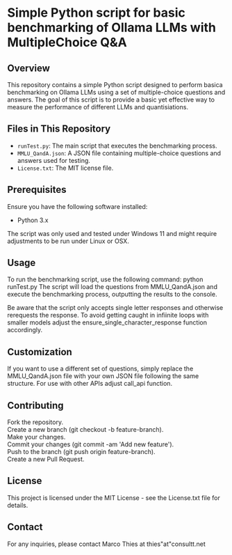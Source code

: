 # Simple Python script for basic benchmarking of Ollama LLMs with MultipleChoice Q&A

## Overview

This repository contains a simple Python script designed to perform basica benchmarking on Ollama LLMs using a set of multiple-choice questions and answers. The goal of this script is to provide a basic yet effective way to measure the performance of different LLMs and quantisiations.

## Files in This Repository

- `runTest.py`: The main script that executes the benchmarking process.
- `MMLU_QandA.json`: A JSON file containing multiple-choice questions and answers used for testing.
- `License.txt`: The MIT license file.

## Prerequisites

Ensure you have the following software installed:
- Python 3.x

The script was only used and tested under Windows 11 and might require adjustments to be run under Linux or OSX.

## Usage

To run the benchmarking script, use the following command:
python runTest.py
The script will load the questions from MMLU_QandA.json and execute the benchmarking process, outputting the results to the console.

Be aware that the script only accepts single letter responses and otherwise rerequests the response. 
To avoid getting caught in infiinite loops with smaller models adjust the ensure_single_character_response function accordingly. 

## Customization
If you want to use a different set of questions, simply replace the MMLU_QandA.json file with your own JSON file following the same structure.
For use with other APIs adjust call_api function.

## Contributing
Fork the repository.<br>
Create a new branch (git checkout -b feature-branch).<br>
Make your changes.<br>
Commit your changes (git commit -am 'Add new feature').<br>
Push to the branch (git push origin feature-branch).<br>
Create a new Pull Request.

## License
This project is licensed under the MIT License - see the License.txt file for details.

## Contact
For any inquiries, please contact Marco Thies at thies"at"consultt.net